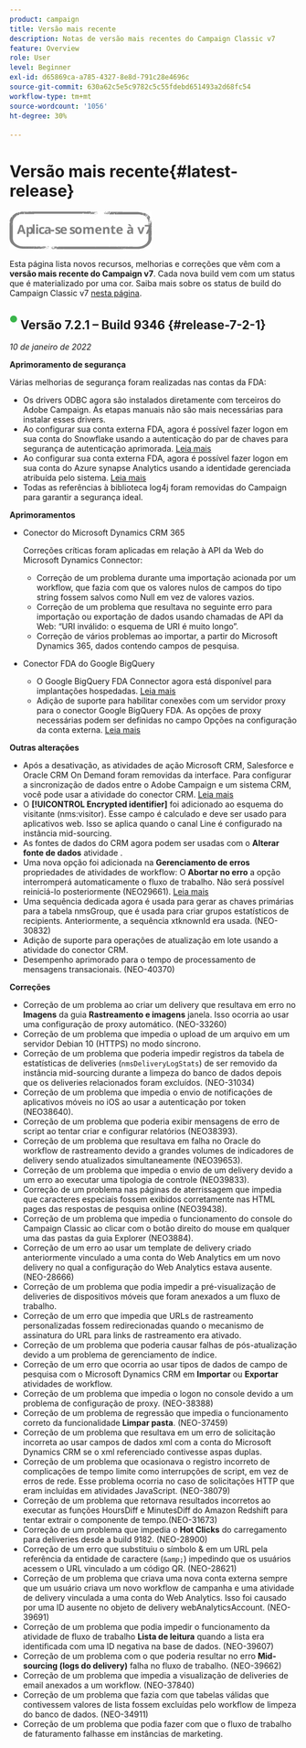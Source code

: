 ```yaml
---
product: campaign
title: Versão mais recente
description: Notas de versão mais recentes do Campaign Classic v7
feature: Overview
role: User
level: Beginner
exl-id: d65869ca-a785-4327-8e8d-791c28e4696c
source-git-commit: 630a62c5e5c9782c5c55fdebd651493a2d68fc54
workflow-type: tm+mt
source-wordcount: '1056'
ht-degree: 30%

---
```


# Versão mais recente{#latest-release}

![](../../assets/v7-only.svg)

Esta página lista novos recursos, melhorias e correções que vêm com a **versão mais recente do Campaign v7**. Cada nova build vem com um status que é materializado por uma cor. Saiba mais sobre os status de build do Campaign Classic v7 [nesta página](rn-overview.md).

## ![](assets/do-not-localize/green_2.png) Versão 7.2.1 – Build 9346 {#release-7-2-1}

_10 de janeiro de 2022_

**Aprimoramento de segurança**

Várias melhorias de segurança foram realizadas nas contas da FDA:

* Os drivers ODBC agora são instalados diretamente com terceiros do Adobe Campaign. As etapas manuais não são mais necessárias para instalar esses drivers.
* Ao configurar sua conta externa FDA, agora é possível fazer logon em sua conta do Snowflake usando a autenticação do par de chaves para segurança de autenticação aprimorada. [Leia mais](../../installation/using/configure-fda-snowflake.md)
* Ao configurar sua conta externa FDA, agora é possível fazer logon em sua conta do Azure synapse Analytics usando a identidade gerenciada atribuída pelo sistema. [Leia mais](../../installation/using/configure-fda-synapse.md#azure-external)
* Todas as referências à biblioteca log4j foram removidas do Campaign para garantir a segurança ideal.

**Aprimoramentos** 

* Conector do Microsoft Dynamics CRM 365

   Correções críticas foram aplicadas em relação à API da Web do Microsoft Dynamics Connector:

   * Correção de um problema durante uma importação acionada por um workflow, que fazia com que os valores nulos de campos do tipo string fossem salvos como Null em vez de valores vazios.
   * Correção de um problema que resultava no seguinte erro para importação ou exportação de dados usando chamadas de API da Web: “URI inválido: o esquema de URI é muito longo”.
   * Correção de vários problemas ao importar, a partir do Microsoft Dynamics 365, dados contendo campos de pesquisa.

* Conector FDA do Google BigQuery

   * O Google BigQuery FDA Connector agora está disponível para implantações hospedadas. [Leia mais](../../installation/using/configure-fda-google-big-query.md)
   * Adição de suporte para habilitar conexões com um servidor proxy para o conector Google BigQuery FDA. As opções de proxy necessárias podem ser definidas no campo Opções na configuração da conta externa. [Leia mais](../../installation/using/configure-fda-google-big-query.md#google-external)

**Outras alterações**

* Após a desativação, as atividades de ação Microsoft CRM, Salesforce e Oracle CRM On Demand foram removidas da interface. Para configurar a sincronização de dados entre o Adobe Campaign e um sistema CRM, você pode usar a atividade do conector CRM. [Leia mais](../../workflow/using/crm-connector.md)
* O **[!UICONTROL Encrypted identifier]** foi adicionado ao esquema do visitante (nms:visitor). Esse campo é calculado e deve ser usado para aplicativos web. Isso se aplica quando o canal Line é configurado na instância mid-sourcing.
* As fontes de dados do CRM agora podem ser usadas com o **Alterar fonte de dados** atividade .
* Uma nova opção foi adicionada na **Gerenciamento de erros** propriedades de atividades de workflow: O **Abortar no erro** a opção interromperá automaticamente o fluxo de trabalho. Não será possível reiniciá-lo posteriormente (NEO29661). [Leia mais](../../workflow/using/advanced-parameters.md#in-case-of-errors)
* Uma sequência dedicada agora é usada para gerar as chaves primárias para a tabela nmsGroup, que é usada para criar grupos estatísticos de recipients. Anteriormente, a sequência xtknownId era usada. (NEO-30832)
* Adição de suporte para operações de atualização em lote usando a atividade do conector CRM.
* Desempenho aprimorado para o tempo de processamento de mensagens transacionais. (NEO-40370)

**Correções**

* Correção de um problema ao criar um delivery que resultava em erro no **Imagens** da guia **Rastreamento e imagens** janela. Isso ocorria ao usar uma configuração de proxy automático. (NEO-33260)
* Correção de um problema que impedia o upload de um arquivo em um servidor Debian 10 (HTTPS) no modo síncrono.
* Correção de um problema que poderia impedir registros da tabela de estatísticas de deliveries (`nmsDeliveryLogStats`) de ser removido da instância mid-sourcing durante a limpeza do banco de dados depois que os deliveries relacionados foram excluídos. (NEO-31034)
* Correção de um problema que impedia o envio de notificações de aplicativos móveis no iOS ao usar a autenticação por token (NEO38640).
* Correção de um problema que poderia exibir mensagens de erro de script ao tentar criar e configurar relatórios (NEO38393).
* Correção de um problema que resultava em falha no Oracle do workflow de rastreamento devido a grandes volumes de indicadores de delivery sendo atualizados simultaneamente (NEO39653).
* Correção de um problema que impedia o envio de um delivery devido a um erro ao executar uma tipologia de controle (NEO39833).
* Correção de um problema nas páginas de aterrissagem que impedia que caracteres especiais fossem exibidos corretamente nas HTML pages das respostas de pesquisa online (NEO39438).
* Correção de um problema que impedia o funcionamento do console do Campaign Classic ao clicar com o botão direito do mouse em qualquer uma das pastas da guia Explorer (NEO3884).
* Correção de um erro ao usar um template de delivery criado anteriormente vinculado a uma conta do Web Analytics em um novo delivery no qual a configuração do Web Analytics estava ausente. (NEO-28666)
* Correção de um problema que podia impedir a pré-visualização de deliveries de dispositivos móveis que foram anexados a um fluxo de trabalho.
* Correção de um erro que impedia que URLs de rastreamento personalizadas fossem redirecionadas quando o mecanismo de assinatura do URL para links de rastreamento era ativado.
* Correção de um problema que poderia causar falhas de pós-atualização devido a um problema de gerenciamento de índice.
* Correção de um erro que ocorria ao usar tipos de dados de campo de pesquisa com o Microsoft Dynamics CRM em **Importar** ou **Exportar** atividades de workflow.
* Correção de um problema que impedia o logon no console devido a um problema de configuração de proxy. (NEO-38388)
* Correção de um problema de regressão que impedia o funcionamento correto da funcionalidade **Limpar pasta**. (NEO-37459)
* Correção de um problema que resultava em um erro de solicitação incorreta ao usar campos de dados xml com a conta do Microsoft Dynamics CRM se o xml referenciado contivesse aspas duplas.
* Correção de um problema que ocasionava o registro incorreto de complicações de tempo limite como interrupções de script, em vez de erros de rede. Esse problema ocorria no caso de solicitações HTTP que eram incluídas em atividades JavaScript. (NEO-38079)
* Correção de um problema que retornava resultados incorretos ao executar as funções HoursDiff e MinutesDiff do Amazon Redshift para tentar extrair o componente de tempo.(NEO-31673)
* Correção de um problema que impedia o **Hot Clicks** do carregamento para deliveries desde a build 9182. (NEO-28900)
* Correção de um erro que substituiu o símbolo &amp; em um URL pela referência da entidade de caractere (`&amp;`) impedindo que os usuários acessem o URL vinculado a um código QR. (NEO-28621)
* Correção de um problema que criava uma nova conta externa sempre que um usuário criava um novo workflow de campanha e uma atividade de delivery vinculada a uma conta do Web Analytics. Isso foi causado por uma ID ausente no objeto de delivery webAnalyticsAccount. (NEO-39691)
* Correção de um problema que podia impedir o funcionamento da atividade de fluxo de trabalho **Lista de leitura** quando a lista era identificada com uma ID negativa na base de dados. (NEO-39607)
* Correção de um problema com o que poderia resultar no erro **Mid-sourcing (logs do delivery)** falha no fluxo de trabalho. (NEO-39662)
* Correção de um problema que impedia a visualização de deliveries de email anexados a um workflow. (NEO-37840)
* Correção de um problema que fazia com que tabelas válidas que contivessem valores de lista fossem excluídas pelo workflow de limpeza do banco de dados. (NEO-34911)
* Correção de um problema que podia fazer com que o fluxo de trabalho de faturamento falhasse em instâncias de marketing.
